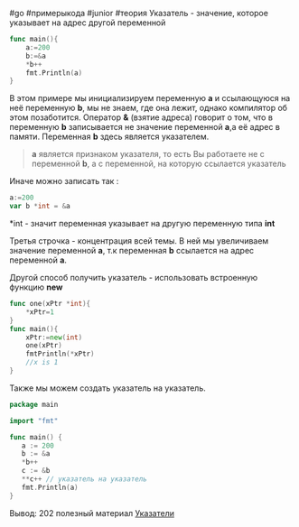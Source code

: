 #go #примерыкода #junior #теория 
Указатель - значение, которое указывает на адрес другой переменной 
```go
func main(){
	a:=200
	b:=&a
	*b++
	fmt.Println(a)
}
```
В этом примере мы инициализируем переменную **а** и ссылающуюся на неё переменную **b**, мы не знаем, где она лежит, однако компилятор об этом позаботится. Оператор **&** (взятие адреса) говорит о том, что в переменную **b** записывается не значение переменной **a**,а её адрес в памяти. Переменная **b** здесь является указателем.

>**a** является признаком указателя, то есть Вы работаете не с переменной **b**, а с переменной, на которую ссылается указатель

Иначе можно записать так :
```go
a:=200
var b *int = &a
```

*int - значит переменная указывает на другую переменную типа **int**

Третья строчка - концентрация всей темы. В ней мы увеличиваем значение переменной **а**, т.к переменная **b** ссылается на адрес переменной **a**.

Другой способ получить указатель - использовать встроенную функцию **new**

```go
func one(xPtr *int){
	*xPtr=1
}
func main(){
	xPtr:=new(int)
	one(xPtr)
	fmtPrintln(*xPtr)
	//x is 1
}
```

Также мы можем создать указатель на указатель.

```go
package main

import "fmt"

func main() {
   a := 200
   b := &a
   *b++
   c := &b
   **c++ // указатель на указатель
   fmt.Println(a)
}
```

Вывод: 202
полезный материал
[Указатели](https://habr.com/ru/articles/339192/)